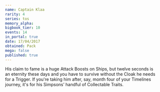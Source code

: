```yaml
---
name: Captain Klaa
rarity: 4
series: tos
memory_alpha:
bigbook_tier: 10
events: 14
in_portal: true
date: 17/04/2017
obtained: Pack
mega: false
published: true
---
```


His claim to fame is a huge Attack Boosts on Ships, but twelve seconds is an eternity these days and you have to survive without the Cloak he needs for a Trigger. If you're taking him after, say, month four of your Timelines journey, it's for his Simpsons’ handful of Collectable Traits.
